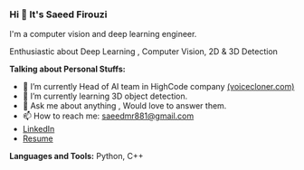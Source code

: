 ### Hi 👋 It's Saeed Firouzi 

I'm a computer vision and deep learning engineer. 

Enthusiastic about Deep Learning , Computer Vision, 2D & 3D Detection

**Talking about Personal Stuffs:**

- 🔭 I’m currently Head of AI team in HighCode company <a href="https://voicecloner.com/">(voicecloner.com)</a>
- 🌱 I’m currently learning 3D object detection.
- 💬 Ask me about anything , Would love to answer them.
- 📫 How to reach me: saeedmr881@gmail.com
- <a href="https://www.linkedin.com/in/saeed-firouzi-a00bb120a/">LinkedIn</a>
- <a href="https://drive.google.com/file/d/1XXAhY5_p_UEjNo_Uwy5FwJOwBmFf0c2r/view?usp=sharing">Resume</a>

**Languages and Tools:**
Python, C++
